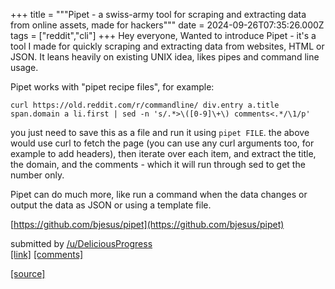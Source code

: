 +++
title = """Pipet - a swiss-army tool for scraping and extracting data from online assets, made for hackers"""
date = 2024-09-26T07:35:26.000Z
tags = ["reddit","cli"]
+++
Hey everyone, Wanted to introduce Pipet - it's a tool I made for quickly scraping and extracting data from websites, HTML or JSON. It leans heavily on existing UNIX idea, likes pipes and command line usage.

Pipet works with "pipet recipe files", for example:

    curl https://old.reddit.com/r/commandline/ div.entry a.title span.domain a li.first | sed -n 's/.*>\([0-9]\+\) comments<.*/\1/p' 

you just need to save this as a file and run it using `pipet FILE`. the above would use curl to fetch the page (you can use any curl arguments too, for example to add headers), then iterate over each item, and extract the title, the domain, and the comments - which it will run through sed to get the number only.

Pipet can do much more, like run a command when the data changes or output the data as JSON or using a template file.

[https://github.com/bjesus/pipet](https://github.com/bjesus/pipet)

submitted by [/u/DeliciousProgress](https://www.reddit.com/user/DeliciousProgress)  
[\[link\]](https://www.reddit.com/r/commandline/comments/1fpqp0s/pipet_a_swissarmy_tool_for_scraping_and/) [\[comments\]](https://www.reddit.com/r/commandline/comments/1fpqp0s/pipet_a_swissarmy_tool_for_scraping_and/)

[[source]](https://www.reddit.com/r/commandline/comments/1fpqp0s/pipet_a_swissarmy_tool_for_scraping_and/)
